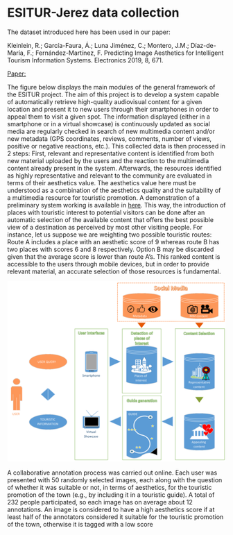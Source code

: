 
# ESITUR-Jerez data collection

The dataset introduced here has been used in our paper:

Kleinlein, R.; García-Faura, Á.; Luna Jiménez, C.; Montero, J.M.; Díaz-de-María, F.; Fernández-Martínez, F. Predicting Image Aesthetics for Intelligent Tourism Information Systems. Electronics 2019, 8, 671.

[Paper:](https://www.mdpi.com/2079-9292/8/6/671)

The figure below displays the main modules of the general framework of the ESITUR project. 
The aim of this project is to develop a system capable of automatically retrieve high-quality audiovisual content for a given location and present it to new users through their smartphones in order to appeal them to visit a given spot. 
The information displayed (either in a smartphone or in a virtual showcase) is continuously updated as social media are regularly checked in search of new multimedia content and/or new metadata (GPS coordinates, reviews, comments, number of views, positive or negative reactions, etc.). 
This collected data is then processed in 2 steps: 
First, relevant and representative content is identified from both new material uploaded by the users and the reaction to the multimedia content already present in the system.
Afterwards, the resources identified as highly representative and relevant to the community are evaluated in terms of their aesthetics value.
The aesthetics value here must be understood as a combination of the aesthetics quality and the suitability of a multimedia resource for touristic promotion. 
A demonstration of a preliminary system working is available in [here](https://youtu.be/lvKL-GD5beM). 
This way, the introduction of places with touristic interest to potential visitors can be done after an automatic selection of the available content that offers the best possible view of a destination as perceived by most other visiting people. 
For instance, let us suppose we are weighting two possible touristic routes: 
Route A includes a place with an aesthetic score of 9 whereas route B has two places with scores 6 and 8 respectively. 
Option B may be discarded given that the average score is lower than route A’s. 
This ranked content is accessible to the users through mobile devices, but in order to provide relevant material, an accurate selection of those resources is fundamental.


![ESITUR Project scheme](esitur_project.png)

A collaborative annotation process was carried out online. Each user was presented with 50 randomly selected images, each along with the question of whether it was suitable or not, in terms of aesthetics, for the touristic promotion of the town (e.g., by including it in a touristic guide). A total of 232 people participated, so each image has on average about 12 annotations.
An image is considered to have a high aesthetics score if at least half of the annotators considered it suitable for the touristic promotion of the town, otherwise it is tagged with a low score
